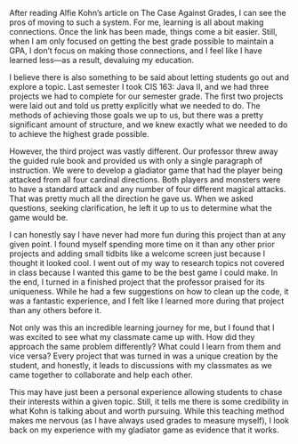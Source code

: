 <p>After reading Alfie Kohn’s article on The Case Against Grades, I can see the pros of moving to such a system. For me, learning is all about making connections. Once the link has been made, things come a bit easier. Still, when I am only focused on getting the best grade possible to maintain a GPA, I don’t focus on making those connections, and I feel like I have learned less—as a result, devaluing my education. </p>

<p>I believe there is also something to be said about letting students go out and explore a topic. Last semester I took CIS 163: Java II, and we had three projects we had to complete for our semester grade. The first two projects were laid out and told us pretty explicitly what we needed to do. The methods of achieving those goals we up to us, but there was a pretty significant amount of structure, and we knew exactly what we needed to do to achieve the highest grade possible. </p>

<p>However, the third project was vastly different. Our professor threw away the guided rule book and provided us with only a single paragraph of instruction. We were to develop a gladiator game that had the player being attacked from all four cardinal directions. Both players and monsters were to have a standard attack and any number of four different magical attacks. That was pretty much all the direction he gave us. When we asked questions, seeking clarification, he left it up to us to determine what the game would be. </p>

<p>I can honestly say I have never had more fun during this project than at any given point. I found myself spending more time on it than any other prior projects and adding small tidbits like a welcome screen just because I thought it looked cool. I went out of my way to research topics not covered in class because I wanted this game to be the best game I could make. In the end, I turned in a finished project that the professor praised for its uniqueness. While he had a few suggestions on how to clean up the code, it was a fantastic experience, and I felt like I learned more during that project than any others before it. </p>

<p>Not only was this an incredible learning journey for me, but I found that I was excited to see what my classmate came up with. How did they approach the same problem differently? What could I learn from them and vice versa? Every project that was turned in was a unique creation by the student, and honestly, it leads to discussions with my classmates as we came together to collaborate and help each other. </p>

<p>This may have just been a personal experience allowing students to chase their interests within a given topic. Still, it tells me there is some credibility in what Kohn is talking about and worth pursuing. While this teaching method makes me nervous (as I have always used grades to measure myself), I look back on my experience with my gladiator game as evidence that it works. </p>

